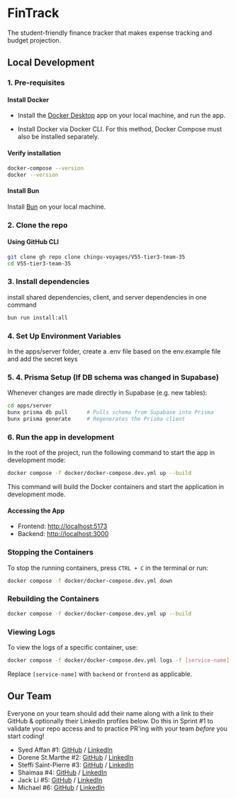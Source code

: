 # FinTrack

The student-friendly finance tracker that makes expense tracking and budget projection.

## Local Development

### 1. Pre-requisites

#### Install Docker

- Install the [Docker Desktop](https://www.docker.com/products/docker-desktop/) app on your local machine, and run the app.

- Install Docker via Docker CLI. For this method, Docker Compose must also be installed separately.

#### Verify installation

```bash
docker-compose --version
docker --version
```

#### Install Bun

Install [Bun](https://bun.sh/docs/installation) on your local machine.

### 2. Clone the repo

#### Using GitHub CLI

```bash
git clone gh repo clone chingu-voyages/V55-tier3-team-35
cd V55-tier3-team-35
```

### 3. Install dependencies

install shared dependencies, client, and server dependencies in one command

```bash
bun run install:all
```

### 4. Set Up Environment Variables

In the apps/server folder, create a .env file based on the env.example file and add the secret keys

### 5. 4. Prisma Setup (If DB schema was changed in Supabase)

Whenever changes are made directly in Supabase (e.g. new tables):

```bash
cd apps/server
bunx prisma db pull      # Pulls schema from Supabase into Prisma
bunx prisma generate     # Regenerates the Prisma client
```

### 6. Run the app in development

In the root of the project, run the following command to start the app in development mode:

```bash
docker compose -f docker/docker-compose.dev.yml up --build
```

This command will build the Docker containers and start the application in development mode.

#### Accessing the App

- Frontend: [http://localhost:5173](http://localhost:5173)
- Backend: [http://localhost:3000](http://localhost:3000)

### Stopping the Containers

To stop the running containers, press `CTRL + C` in the terminal or run:

```bash
docker compose -f docker/docker-compose.dev.yml down
```

### Rebuilding the Containers

```bash
docker compose -f docker/docker-compose.dev.yml up --build
```

### Viewing Logs

To view the logs of a specific container, use:

```bash
docker compose -f docker/docker-compose.dev.yml logs -f [service-name]
```

Replace `[service-name]` with `backend` or `frontend` as applicable.

## Our Team

Everyone on your team should add their name along with a link to their GitHub
& optionally their LinkedIn profiles below. Do this in Sprint #1 to validate
your repo access and to practice PR'ing with your team _before_ you start
coding!

- Syed Affan #1: [GitHub](http://github.com/affan880) / [LinkedIn](http://linkedin.com/in/syed-affan/)
- Dorene St.Marthe #2: [GitHub](https://github.com/Dorene-StMarthe) / [LinkedIn](https://www.linkedin.com/in/dorenestmarthe/)
- Steffi Saint-Pierre #3: [GitHub](https://github.com/stefley1509) / [LinkedIn](https://www.linkedin.com/in/steffisp/)
- Shaimaa #4: [GitHub](https://github.com/Shaimaa01) / [LinkedIn](https://www.linkedin.com/in/shaimaa-kamel-818bab31b/)
- Jack Li #5: [GitHub](https://github.com/jackli921) / [LinkedIn](https://www.linkedin.com/in/jackli0707/)
- Michael #6: [GitHub](https://github.com/kayoMichael) / [LinkedIn](https://www.linkedin.com/in/michael-li-72115222b/)
